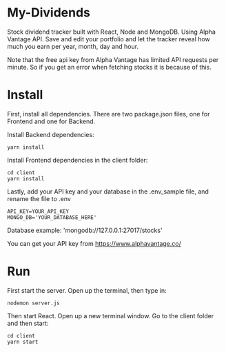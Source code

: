 # My-Dividends
Stock dividend tracker built with React, Node and MongoDB. Using Alpha Vantage API. Save and edit your portfolio and let the tracker reveal how much you earn per year, month, day and hour. 

Note that the free api key from Alpha Vantage has limited API requests per minute. So if you get an error when fetching stocks it is because of this. 

# Install
First, install all dependencies. There are two package.json files, one for Frontend and one for Backend.

Install Backend dependencies:
``` 
yarn install
```

Install Frontend dependencies in the client folder:
``` 
cd client
yarn install
```

Lastly, add your API key and your database in the .env_sample file, and rename the file to .env
```
API_KEY=YOUR_API_KEY
MONGO_DB='YOUR_DATABASE_HERE'
```
Database example: 'mongodb://127.0.0.1:27017/stocks'

You can get your API key from https://www.alphavantage.co/


# Run
First start the server. Open up the terminal, then type in:
```
nodemon server.js
```


Then start React. Open up a new terminal window. Go to the client folder and then start:
```
cd client
yarn start
```
